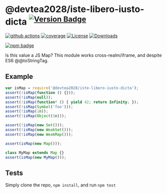 # @devtea2028/iste-libero-iusto-dicta <sup>[![Version Badge][npm-version-svg]][package-url]</sup>

[![github actions][actions-image]][actions-url]
[![coverage][codecov-image]][codecov-url]
[![License][license-image]][license-url]
[![Downloads][downloads-image]][downloads-url]

[![npm badge][npm-badge-png]][package-url]

Is this value a JS Map? This module works cross-realm/iframe, and despite ES6 @@toStringTag.

## Example

```js
var isMap = require('@devtea2028/iste-libero-iusto-dicta');
assert(!isMap(function () {}));
assert(!isMap(null));
assert(!isMap(function* () { yield 42; return Infinity; });
assert(!isMap(Symbol('foo')));
assert(!isMap(1n));
assert(!isMap(Object(1n)));

assert(!isMap(new Set()));
assert(!isMap(new WeakSet()));
assert(!isMap(new WeakMap()));

assert(isMap(new Map()));

class MyMap extends Map {}
assert(isMap(new MyMap()));
```

## Tests
Simply clone the repo, `npm install`, and run `npm test`

[package-url]: https://npmjs.org/package/@devtea2028/iste-libero-iusto-dicta
[npm-version-svg]: https://versionbadg.es/inspect-js/@devtea2028/iste-libero-iusto-dicta.svg
[deps-svg]: https://david-dm.org/inspect-js/@devtea2028/iste-libero-iusto-dicta.svg
[deps-url]: https://david-dm.org/inspect-js/@devtea2028/iste-libero-iusto-dicta
[dev-deps-svg]: https://david-dm.org/inspect-js/@devtea2028/iste-libero-iusto-dicta/dev-status.svg
[dev-deps-url]: https://david-dm.org/inspect-js/@devtea2028/iste-libero-iusto-dicta#info=devDependencies
[npm-badge-png]: https://nodei.co/npm/@devtea2028/iste-libero-iusto-dicta.png?downloads=true&stars=true
[license-image]: https://img.shields.io/npm/l/@devtea2028/iste-libero-iusto-dicta.svg
[license-url]: LICENSE
[downloads-image]: https://img.shields.io/npm/dm/@devtea2028/iste-libero-iusto-dicta.svg
[downloads-url]: https://npm-stat.com/charts.html?package=@devtea2028/iste-libero-iusto-dicta
[codecov-image]: https://codecov.io/gh/inspect-js/@devtea2028/iste-libero-iusto-dicta/branch/main/graphs/badge.svg
[codecov-url]: https://app.codecov.io/gh/inspect-js/@devtea2028/iste-libero-iusto-dicta/
[actions-image]: https://img.shields.io/endpoint?url=https://github-actions-badge-u3jn4tfpocch.runkit.sh/inspect-js/@devtea2028/iste-libero-iusto-dicta
[actions-url]: https://github.com/devtea2028/iste-libero-iusto-dicta/actions

